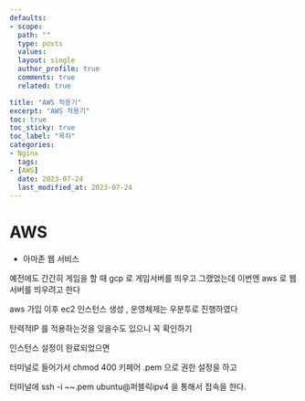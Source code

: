 ```yaml
---
defaults:
- scope:
  path: ""
  type: posts
  values:
  layout: single
  author_profile: true
  comments: true
  related: true

title: "AWS 적용기"
excerpt: "AWS 적용기"
toc: true
toc_sticky: true
toc_label: "목차"
categories:
- Nginx
  tags:
- [AWS]
  date: 2023-07-24
  last_modified_at: 2023-07-24
---
```


# AWS 
- 아마존 웹 서비스 

예전에도 간간히 게임을 할 때 gcp 로 게임서버를 띄우고 그랬었는데 이번엔 aws 로 웹 서버를 띄우려고 한다 

aws 가입 이후 ec2 인스턴스 생성 , 운영체제는 우분투로 진행하였다 

탄력적IP 를 적용하는것을 잊을수도 있으니 꼭 확인하기 

인스턴스 설정이 완료되었으면 

터미널로 들어가서  chmod 400 키페어 .pem  으로 권한 설정을 하고 

터미널에 ssh -i ~~.pem ubuntu@퍼블릭ipv4 을 통해서 접속을 한다. 

